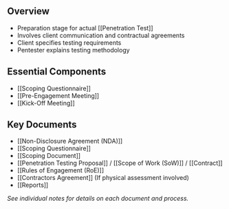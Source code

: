 ## Overview

- Preparation stage for actual [[Penetration Test]]
- Involves client communication and contractual agreements
- Client specifies testing requirements
- Pentester explains testing methodology

## Essential Components

- [[Scoping Questionnaire]]
- [[Pre-Engagement Meeting]]
- [[Kick-Off Meeting]]

## Key Documents

- [[Non-Disclosure Agreement (NDA)]]
- [[Scoping Questionnaire]]
- [[Scoping Document]]
- [[Penetration Testing Proposal]] / [[Scope of Work (SoW)]] / [[Contract]]
- [[Rules of Engagement (RoE)]]
- [[Contractors Agreement]] (If physical assessment involved)
- [[Reports]]

*See individual notes for details on each document and process.* 